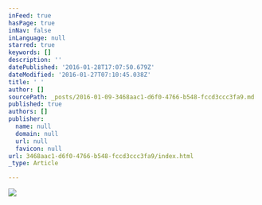 ```yaml
---
inFeed: true
hasPage: true
inNav: false
inLanguage: null
starred: true
keywords: []
description: ''
datePublished: '2016-01-28T17:07:50.679Z'
dateModified: '2016-01-27T07:10:45.038Z'
title: ' '
author: []
sourcePath: _posts/2016-01-09-3468aac1-d6f0-4766-b548-fccd3ccc3fa9.md
published: true
authors: []
publisher:
  name: null
  domain: null
  url: null
  favicon: null
url: 3468aac1-d6f0-4766-b548-fccd3ccc3fa9/index.html
_type: Article

---
```

![](https://the-grid-user-content.s3-us-west-2.amazonaws.com/68e3941e-4cf6-4480-a4fe-80ee3990a76d.jpg)

#
